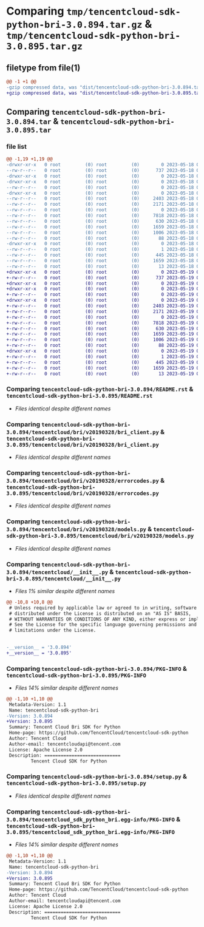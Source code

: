 # Comparing `tmp/tencentcloud-sdk-python-bri-3.0.894.tar.gz` & `tmp/tencentcloud-sdk-python-bri-3.0.895.tar.gz`

## filetype from file(1)

```diff
@@ -1 +1 @@
-gzip compressed data, was "dist/tencentcloud-sdk-python-bri-3.0.894.tar", last modified: Thu May 18 00:17:56 2023, max compression
+gzip compressed data, was "dist/tencentcloud-sdk-python-bri-3.0.895.tar", last modified: Fri May 19 02:43:49 2023, max compression
```

## Comparing `tencentcloud-sdk-python-bri-3.0.894.tar` & `tencentcloud-sdk-python-bri-3.0.895.tar`

### file list

```diff
@@ -1,19 +1,19 @@
-drwxr-xr-x   0 root         (0) root         (0)        0 2023-05-18 00:17:56.000000 tencentcloud-sdk-python-bri-3.0.894/
--rw-r--r--   0 root         (0) root         (0)      737 2023-05-18 00:17:56.000000 tencentcloud-sdk-python-bri-3.0.894/README.rst
-drwxr-xr-x   0 root         (0) root         (0)        0 2023-05-18 00:17:56.000000 tencentcloud-sdk-python-bri-3.0.894/tencentcloud/
-drwxr-xr-x   0 root         (0) root         (0)        0 2023-05-18 00:17:56.000000 tencentcloud-sdk-python-bri-3.0.894/tencentcloud/bri/
--rw-r--r--   0 root         (0) root         (0)        0 2023-05-18 00:17:56.000000 tencentcloud-sdk-python-bri-3.0.894/tencentcloud/bri/__init__.py
-drwxr-xr-x   0 root         (0) root         (0)        0 2023-05-18 00:17:56.000000 tencentcloud-sdk-python-bri-3.0.894/tencentcloud/bri/v20190328/
--rw-r--r--   0 root         (0) root         (0)     2403 2023-05-18 00:17:56.000000 tencentcloud-sdk-python-bri-3.0.894/tencentcloud/bri/v20190328/bri_client.py
--rw-r--r--   0 root         (0) root         (0)     2171 2023-05-18 00:17:56.000000 tencentcloud-sdk-python-bri-3.0.894/tencentcloud/bri/v20190328/errorcodes.py
--rw-r--r--   0 root         (0) root         (0)        0 2023-05-18 00:17:56.000000 tencentcloud-sdk-python-bri-3.0.894/tencentcloud/bri/v20190328/__init__.py
--rw-r--r--   0 root         (0) root         (0)     7818 2023-05-18 00:17:56.000000 tencentcloud-sdk-python-bri-3.0.894/tencentcloud/bri/v20190328/models.py
--rw-r--r--   0 root         (0) root         (0)      630 2023-05-18 00:17:56.000000 tencentcloud-sdk-python-bri-3.0.894/tencentcloud/__init__.py
--rw-r--r--   0 root         (0) root         (0)     1659 2023-05-18 00:17:56.000000 tencentcloud-sdk-python-bri-3.0.894/PKG-INFO
--rw-r--r--   0 root         (0) root         (0)     1006 2023-05-18 00:17:56.000000 tencentcloud-sdk-python-bri-3.0.894/setup.py
--rw-r--r--   0 root         (0) root         (0)       88 2023-05-18 00:17:56.000000 tencentcloud-sdk-python-bri-3.0.894/setup.cfg
-drwxr-xr-x   0 root         (0) root         (0)        0 2023-05-18 00:17:56.000000 tencentcloud-sdk-python-bri-3.0.894/tencentcloud_sdk_python_bri.egg-info/
--rw-r--r--   0 root         (0) root         (0)        1 2023-05-18 00:17:56.000000 tencentcloud-sdk-python-bri-3.0.894/tencentcloud_sdk_python_bri.egg-info/dependency_links.txt
--rw-r--r--   0 root         (0) root         (0)      445 2023-05-18 00:17:56.000000 tencentcloud-sdk-python-bri-3.0.894/tencentcloud_sdk_python_bri.egg-info/SOURCES.txt
--rw-r--r--   0 root         (0) root         (0)     1659 2023-05-18 00:17:56.000000 tencentcloud-sdk-python-bri-3.0.894/tencentcloud_sdk_python_bri.egg-info/PKG-INFO
--rw-r--r--   0 root         (0) root         (0)       13 2023-05-18 00:17:56.000000 tencentcloud-sdk-python-bri-3.0.894/tencentcloud_sdk_python_bri.egg-info/top_level.txt
+drwxr-xr-x   0 root         (0) root         (0)        0 2023-05-19 02:43:49.000000 tencentcloud-sdk-python-bri-3.0.895/
+-rw-r--r--   0 root         (0) root         (0)      737 2023-05-19 02:43:49.000000 tencentcloud-sdk-python-bri-3.0.895/README.rst
+drwxr-xr-x   0 root         (0) root         (0)        0 2023-05-19 02:43:49.000000 tencentcloud-sdk-python-bri-3.0.895/tencentcloud/
+drwxr-xr-x   0 root         (0) root         (0)        0 2023-05-19 02:43:49.000000 tencentcloud-sdk-python-bri-3.0.895/tencentcloud/bri/
+-rw-r--r--   0 root         (0) root         (0)        0 2023-05-19 02:43:49.000000 tencentcloud-sdk-python-bri-3.0.895/tencentcloud/bri/__init__.py
+drwxr-xr-x   0 root         (0) root         (0)        0 2023-05-19 02:43:49.000000 tencentcloud-sdk-python-bri-3.0.895/tencentcloud/bri/v20190328/
+-rw-r--r--   0 root         (0) root         (0)     2403 2023-05-19 02:43:49.000000 tencentcloud-sdk-python-bri-3.0.895/tencentcloud/bri/v20190328/bri_client.py
+-rw-r--r--   0 root         (0) root         (0)     2171 2023-05-19 02:43:49.000000 tencentcloud-sdk-python-bri-3.0.895/tencentcloud/bri/v20190328/errorcodes.py
+-rw-r--r--   0 root         (0) root         (0)        0 2023-05-19 02:43:49.000000 tencentcloud-sdk-python-bri-3.0.895/tencentcloud/bri/v20190328/__init__.py
+-rw-r--r--   0 root         (0) root         (0)     7818 2023-05-19 02:43:49.000000 tencentcloud-sdk-python-bri-3.0.895/tencentcloud/bri/v20190328/models.py
+-rw-r--r--   0 root         (0) root         (0)      630 2023-05-19 02:43:49.000000 tencentcloud-sdk-python-bri-3.0.895/tencentcloud/__init__.py
+-rw-r--r--   0 root         (0) root         (0)     1659 2023-05-19 02:43:49.000000 tencentcloud-sdk-python-bri-3.0.895/PKG-INFO
+-rw-r--r--   0 root         (0) root         (0)     1006 2023-05-19 02:43:49.000000 tencentcloud-sdk-python-bri-3.0.895/setup.py
+-rw-r--r--   0 root         (0) root         (0)       88 2023-05-19 02:43:49.000000 tencentcloud-sdk-python-bri-3.0.895/setup.cfg
+drwxr-xr-x   0 root         (0) root         (0)        0 2023-05-19 02:43:49.000000 tencentcloud-sdk-python-bri-3.0.895/tencentcloud_sdk_python_bri.egg-info/
+-rw-r--r--   0 root         (0) root         (0)        1 2023-05-19 02:43:49.000000 tencentcloud-sdk-python-bri-3.0.895/tencentcloud_sdk_python_bri.egg-info/dependency_links.txt
+-rw-r--r--   0 root         (0) root         (0)      445 2023-05-19 02:43:49.000000 tencentcloud-sdk-python-bri-3.0.895/tencentcloud_sdk_python_bri.egg-info/SOURCES.txt
+-rw-r--r--   0 root         (0) root         (0)     1659 2023-05-19 02:43:49.000000 tencentcloud-sdk-python-bri-3.0.895/tencentcloud_sdk_python_bri.egg-info/PKG-INFO
+-rw-r--r--   0 root         (0) root         (0)       13 2023-05-19 02:43:49.000000 tencentcloud-sdk-python-bri-3.0.895/tencentcloud_sdk_python_bri.egg-info/top_level.txt
```

### Comparing `tencentcloud-sdk-python-bri-3.0.894/README.rst` & `tencentcloud-sdk-python-bri-3.0.895/README.rst`

 * *Files identical despite different names*

### Comparing `tencentcloud-sdk-python-bri-3.0.894/tencentcloud/bri/v20190328/bri_client.py` & `tencentcloud-sdk-python-bri-3.0.895/tencentcloud/bri/v20190328/bri_client.py`

 * *Files identical despite different names*

### Comparing `tencentcloud-sdk-python-bri-3.0.894/tencentcloud/bri/v20190328/errorcodes.py` & `tencentcloud-sdk-python-bri-3.0.895/tencentcloud/bri/v20190328/errorcodes.py`

 * *Files identical despite different names*

### Comparing `tencentcloud-sdk-python-bri-3.0.894/tencentcloud/bri/v20190328/models.py` & `tencentcloud-sdk-python-bri-3.0.895/tencentcloud/bri/v20190328/models.py`

 * *Files identical despite different names*

### Comparing `tencentcloud-sdk-python-bri-3.0.894/tencentcloud/__init__.py` & `tencentcloud-sdk-python-bri-3.0.895/tencentcloud/__init__.py`

 * *Files 1% similar despite different names*

```diff
@@ -10,8 +10,8 @@
 # Unless required by applicable law or agreed to in writing, software
 # distributed under the License is distributed on an "AS IS" BASIS,
 # WITHOUT WARRANTIES OR CONDITIONS OF ANY KIND, either express or implied.
 # See the License for the specific language governing permissions and
 # limitations under the License.
 
 
-__version__ = '3.0.894'
+__version__ = '3.0.895'
```

### Comparing `tencentcloud-sdk-python-bri-3.0.894/PKG-INFO` & `tencentcloud-sdk-python-bri-3.0.895/PKG-INFO`

 * *Files 14% similar despite different names*

```diff
@@ -1,10 +1,10 @@
 Metadata-Version: 1.1
 Name: tencentcloud-sdk-python-bri
-Version: 3.0.894
+Version: 3.0.895
 Summary: Tencent Cloud Bri SDK for Python
 Home-page: https://github.com/TencentCloud/tencentcloud-sdk-python
 Author: Tencent Cloud
 Author-email: tencentcloudapi@tencent.com
 License: Apache License 2.0
 Description: ============================
         Tencent Cloud SDK for Python
```

### Comparing `tencentcloud-sdk-python-bri-3.0.894/setup.py` & `tencentcloud-sdk-python-bri-3.0.895/setup.py`

 * *Files identical despite different names*

### Comparing `tencentcloud-sdk-python-bri-3.0.894/tencentcloud_sdk_python_bri.egg-info/PKG-INFO` & `tencentcloud-sdk-python-bri-3.0.895/tencentcloud_sdk_python_bri.egg-info/PKG-INFO`

 * *Files 14% similar despite different names*

```diff
@@ -1,10 +1,10 @@
 Metadata-Version: 1.1
 Name: tencentcloud-sdk-python-bri
-Version: 3.0.894
+Version: 3.0.895
 Summary: Tencent Cloud Bri SDK for Python
 Home-page: https://github.com/TencentCloud/tencentcloud-sdk-python
 Author: Tencent Cloud
 Author-email: tencentcloudapi@tencent.com
 License: Apache License 2.0
 Description: ============================
         Tencent Cloud SDK for Python
```

